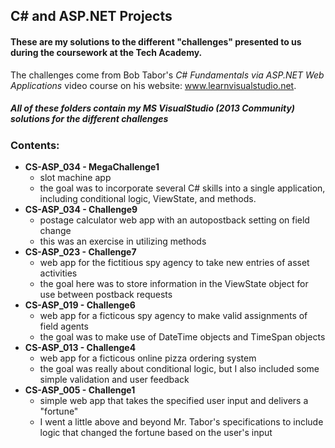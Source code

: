 ## C# and ASP.NET Projects
#### These are my solutions to the different "challenges" presented to us during the coursework at the Tech Academy.
The challenges come from Bob Tabor's *C# Fundamentals via ASP.NET Web Applications* video course on his website: www.learnvisualstudio.net.
##### *All of these folders contain my MS VisualStudio (2013 Community) solutions for the different challenges*

### Contents:
* __CS-ASP_034 - MegaChallenge1__
    * slot machine app
    * the goal was to incorporate several C# skills into a single application, including conditional logic, ViewState, and methods.
* __CS-ASP_034 - Challenge9__
    * postage calculator web app with an autopostback setting on field change
    * this was an exercise in utilizing methods
* __CS-ASP_023 - Challenge7__
    * web app for the fictitious spy agency to take new entries of asset activities
    * the goal here was to store information in the ViewState object for use between postback requests
* __CS-ASP_019 - Challenge6__
    * web app for a ficticous spy agency to make valid assignments of field agents
    * the goal was to make use of DateTime objects and TimeSpan objects
* __CS-ASP_013 - Challenge4__
    * web app for a ficticous online pizza ordering system
    * the goal was really about conditional logic, but I also included some simple validation and user feedback
* __CS-ASP_005 - Challenge1__
    * simple web app that takes the specified user input and delivers a "fortune"
    * I went a little above and beyond Mr. Tabor's specifications to include logic that changed the fortune based on the user's input
